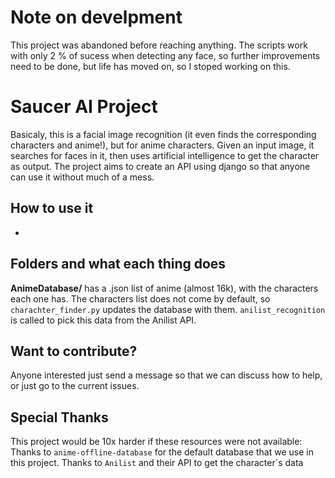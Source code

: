 # Note on develpment
This project was abandoned before reaching anything. The scripts work with only 2 % of sucess when detecting any face, so further improvements need to be done, but life has moved on, so I stoped working on this.

# Saucer AI Project
Basicaly, this is a facial image recognition (it even finds the corresponding characters and anime!), but for anime characters.
Given an input image, it searches for faces in it, then uses artificial intelligence to get the character as output.
The project aims to create an API using django so that anyone can use it without much of a mess.  

## How to use it  
-

## Folders and what each thing does  
**AnimeDatabase/** has a .json list of anime (almost 16k), with the characters each one has. The characters list does not come by default, so `charachter_finder.py` updates the database with them. `anilist_recognition` is called to pick this data from the Anilist API. 

## Want to contribute?  
Anyone interested just send a message so that we can discuss how to help, or just go to the current issues.

## Special Thanks
This project would be 10x harder if these resources were not available:  
Thanks to `anime-offline-database` for the default database that we use in this project.
Thanks to `Anilist` and their API to get the character´s data
